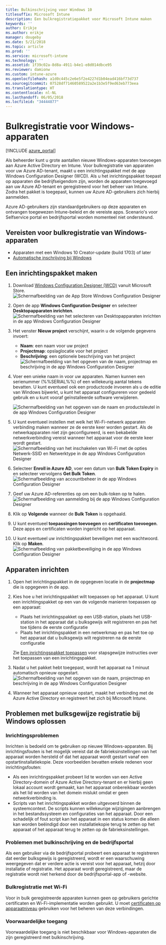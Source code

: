 ```yaml
---
title: Bulkinschrijving voor Windows 10
titlesuffix: Microsoft Intune
description: Een bulkregistratiepakket voor Microsoft Intune maken
keywords: ''
author: Erikje
ms.author: erikje
manager: dougeby
ms.date: 5/21/2018
ms.topic: article
ms.prod: ''
ms.service: microsoft-intune
ms.technology: ''
ms.assetid: 1f39c02a-8d8a-4911-b4e1-e8d014dbce95
ms.reviewer: damionw
ms.custom: intune-azure
ms.openlocfilehash: a1d0c445c2e6e5f2e4227d1b04ead416bf73d737
ms.sourcegitcommit: 07528df71460589522a2e1b3e5f9ed63eb773eea
ms.translationtype: HT
ms.contentlocale: nl-NL
ms.lasthandoff: 06/05/2018
ms.locfileid: "34444877"
---
```

# <a name="bulk-enrollment-for-windows-devices"></a>Bulkregistratie voor Windows-apparaten

[!INCLUDE [azure_portal](./includes/azure_portal.md)]

Als beheerder kunt u grote aantallen nieuwe Windows-apparaten toevoegen aan Azure Active Directory en Intune. Voor bulkregistratie van apparaten voor uw Azure AD-tenant, maakt u een inrichtingspakket met de app Windows Configuration Designer (WCD). Als u het inrichtingspakket toepast op apparaten die bedrijfseigendom zijn, worden de apparaten toegevoegd aan uw Azure AD-tenant en geregistreerd voor het beheer van Intune. Zodra het pakket is toegepast, kunnen uw Azure AD-gebruikers zich hierbij aanmelden.

Azure AD-gebruikers zijn standaardgebruikers op deze apparaten en ontvangen toegewezen Intune-beleid en de vereiste apps. Scenario's voor Selfservice portal en bedrijfsportal worden momenteel niet ondersteund.

## <a name="prerequisites-for-windows-devices-bulk-enrollment"></a>Vereisten voor bulkregistratie van Windows-apparaten

- Apparaten met een Windows 10 Creator-update (build 1703) of later
- [Automatische inschrijving bij Windows](windows-enroll.md#enable-windows-10-automatic-enrollment)

## <a name="create-a-provisioning-package"></a>Een inrichtingspakket maken

1. Download [Windows Configuration Designer (WCD)](https://www.microsoft.com/store/apps/9nblggh4tx22) vanuit Microsoft Store.
   ![Schermafbeelding van de App Store Windows Configuration Designer](media/bulk-enroll-store.png)

2. Open de app **Windows Configuration Designer** en selecteer **Desktopapparaten inrichten**.
   ![Schermafbeelding van het selecteren van Desktopapparaten inrichten in de app Windows Configuration Designer](media/bulk-enroll-select.png)

3. Het venster **Nieuw project** verschijnt, waarin u de volgende gegevens invoert:
   - **Naam**: een naam voor uw project
   - **Projectmap**: opslaglocatie voor het project
   - **Beschrijving**: een optionele beschrijving van het project ![Schermafbeelding van het opgeven van de naam, projectmap en beschrijving in de app Windows Configuration Designer](media/bulk-enroll-name.png)

4. Voer een unieke naam in voor uw apparaten. Namen kunnen een serienummer (%%SERIAL%%) of een willekeurig aantal tekens bevatten. U kunt eventueel ook een productcode invoeren als u de editie van Windows bijwerkt, u kunt het apparaat configureren voor gedeeld gebruik en u kunt vooraf geïnstalleerde software verwijderen.

   ![Schermafbeelding van het opgeven van de naam en productsleutel in de app Windows Configuration Designer](media/bulk-enroll-device.png)

5. U kunt eventueel instellen met welk het Wi-Fi-netwerk apparaten verbinding maken wanneer ze de eerste keer worden gestart.  Als de netwerkapparaten niet zijn geconfigureerd, is een bekabelde netwerkverbinding vereist wanneer het apparaat voor de eerste keer wordt gestart.
   ![Schermafbeelding van het inschakelen van Wi-Fi met de opties Netwerk-SSID en Netwerktype in de app Windows Configuration Designer](media/bulk-enroll-network.png)

6. Selecteer **Enroll in Azure AD**, voer een datum van **Bulk Token Expiry** in en selecteer vervolgens **Get Bulk Token**.
   ![Schermafbeelding van accountbeheer in de app Windows Configuration Designer](media/bulk-enroll-account.png)

7. Geef uw Azure AD-referenties op om een bulk-token op te halen.
   ![Schermafbeelding van aanmelding bij de app Windows Configuration Designer](media/bulk-enroll-cred.png)

8. Klik op **Volgende** wanneer de **Bulk Token** is opgehaald.

9. U kunt eventueel **toepassingen toevoegen** en **certificaten toevoegen**. Deze apps en certificaten worden ingericht op het apparaat.

10. U kunt eventueel uw inrichtingspakket beveiligen met een wachtwoord.  Klik op **Maken**.
    ![Schermafbeelding van pakketbeveiliging in de app Windows Configuration Designer](media/bulk-enroll-create.png)

## <a name="provision-devices"></a>Apparaten inrichten

1. Open het inrichtingspakket in de opgegeven locatie in de **projectmap** die is opgegeven in de app.

2. Kies hoe u het inrichtingspakket wilt toepassen op het apparaat.  U kunt een inrichtingspakket op een van de volgende manieren toepassen op een apparaat:
   - Plaats het inrichtingspakket op een USB-station, plaats het USB-station in het apparaat dat u bulksgewijs wilt registreren en pas het toe tijdens de eerste configuratie
   - Plaats het inrichtingspakket in een netwerkmap en pas het toe op het apparaat dat u bulksgewijs wilt registreren na de eerste configuratie

   Zie [Een inrichtingspakket toepassen](https://technet.microsoft.com/itpro/windows/configure/provisioning-apply-package) voor stapsgewijze instructies over het toepassen van een inrichtingspakket.

3. Nadat u het pakket hebt toegepast, wordt het apparaat na 1 minuut automatisch opnieuw opgestart.
   ![Schermafbeelding van het opgeven van de naam, projectmap en beschrijving in de app Windows Configuration Designer](media/bulk-enroll-add.png)

4. Wanneer het apparaat opnieuw opstart, maakt het verbinding met de Azure Active Directory en registreert het zich bij Microsoft Intune.

## <a name="troubleshooting-windows-bulk-enrollment"></a>Problemen met bulksgewijze registratie bij Windows oplossen

### <a name="provisioning-issues"></a>Inrichtingsproblemen
Inrichten is bedoeld om te gebruiken op nieuwe Windows-apparaten. Bij inrichtingsfouten is het mogelijk vereist dat de fabrieksinstellingen van het apparaat worden hersteld of dat het apparaat wordt gestart vanaf een opstartinstallatiekopie. Deze voorbeelden bevatten enkele redenen voor inrichtingsfouten:

- Als een inrichtingspakket probeert lid te worden van een Active Directory-domein of Azure Active Directory-tenant en er hierbij geen lokaal account wordt gemaakt, kan het apparaat onbereikbaar worden als het lid worden van het domein mislukt omdat er geen netwerkverbinding is.
- Scripts van het inrichtingspakket worden uitgevoerd binnen de systeemcontext. De scripts kunnen willekeurige wijzigingen aanbrengen in het bestandssysteem en configuraties van het apparaat. Door een schadelijk of fout script kan het apparaat in een status komen die alleen kan worden beëindigd door een installatiekopie terug te zetten op het apparaat of het apparaat terug te zetten op de fabrieksinstellingen.

### <a name="problems-with-bulk-enrollment-and-company-portal"></a>Problemen met bulkinschrijving en de bedrijfsportal
Als een gebruiker via de bedrijfsportal probeert een apparaat te registreren dat eerder bulksgewijs is geregistreerd, wordt er een waarschuwing weergegeven dat er verdere actie is vereist voor het apparaat, hetzij door installatie of registratie. Het apparaat wordt geregistreerd, maar de registratie wordt niet herkend door de bedrijfsportal-app of -website.

### <a name="bulk-enrollment-with-wi-fi"></a>Bulkregistratie met Wi-Fi 

Voor in bulk geregistreerde apparaten kunnen geen op gebruikers gerichte certificaten en Wi-Fi-implementatie worden gebruikt. U moet [certificaten op apparaatniveau](certificates-configure.md) gebruiken voor het beheren van deze verbindingen. 

### <a name="conditional-access"></a>Voorwaardelijke toegang
Voorwaardelijke toegang is niet beschikbaar voor Windows-apparaten die zijn geregistreerd met bulkinschrijving.
